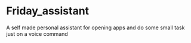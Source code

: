 # Friday_assistant
 A self made personal assistant for opening apps and do some small task just on a voice command
